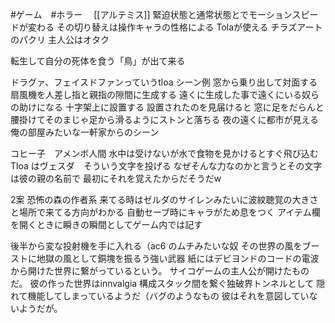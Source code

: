 #ゲーム　#ホラー 　[[アルテミス]]
緊迫状態と通常状態とでモーションスピードが変わる
その切り替えは操作キャラの性格による
Tolaが使える
チラズアートのパクリ
主人公はオタク

転生して自分の死体を食う「鳥」が出て来る

ドラグァ、フェイスドファンっていうtloa 
シーン例
窓から乗り出して対面する扇風機を人差し指と親指の隙間に生成する
遠くに生成した事で遠くにいる奴らの助けになる
十字架上に設置する
設置されたのを見届けると
窓に足をだらんと腰掛けてそのまじゃ足から滑るようにストンと落ちる
夜の遠くに都市が見える俺の部屋みたいな一軒家からのシーン

コヒー子　アメンボ人間
水中は受けないが水で食物を見かけるとすぐ飛び込む
Tloa はヴェスダ　そういう文字を投げる
なぜそんな力なのかと言うとその文字は彼の親の名前で
最初にそれを覚えたからだそうだw


2案
恐怖の森の作者系
来てる時はゼルダのサイレンみたいに波紋聴覚の大きさと場所で来てる方向がわかる
自動セーブ時にキャラがため息をつく
アイテム欄を開くときに瞬きの瞬間としてゲーム内では記す

後半から変な投射機を手に入れる（ac6 のムチみたいな奴
その世界の風をブーストに地獄の風として銅塊を振るう強い武器
紙にはデビヨンドのコードの電波から開けた世界に繋がっているという。
サイコゲームの主人公が開けたものだ。
彼の作った世界はinnvalgia 構成スタック間を繋ぐ独破界トンネルとして
隠れて機能してしまっているようだ（バグのようなもの
彼はそれを意図していないようだが。